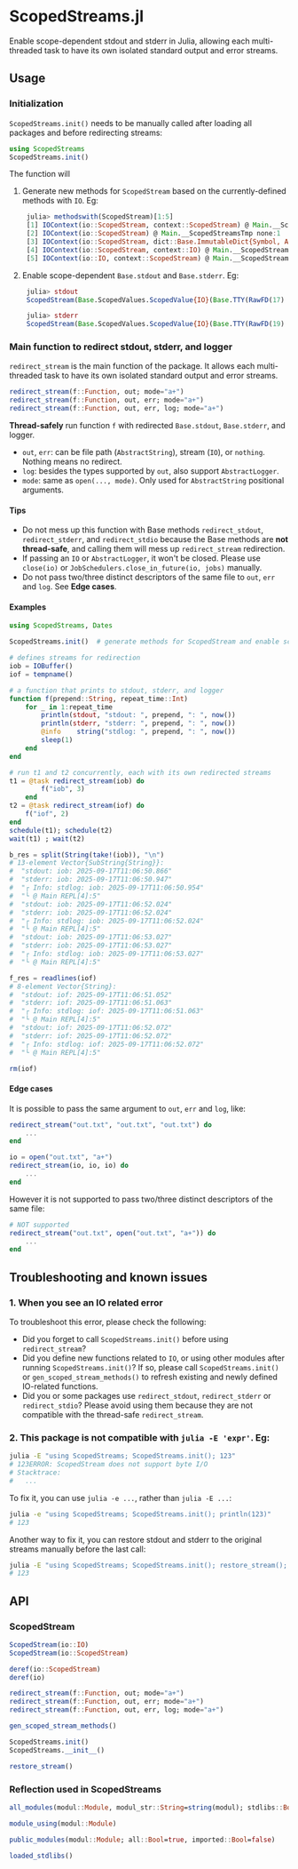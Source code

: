 # ScopedStreams.jl
Enable scope-dependent stdout and stderr in Julia, allowing each multi-threaded task to have its own isolated standard output and error streams. 

## Usage

### Initialization

`ScopedStreams.init()` needs to be manually called after loading all packages and before redirecting streams:

```julia
using ScopedStreams
ScopedStreams.init()
```

The function will

1. Generate new methods for `ScopedStream` based on the currently-defined methods with `IO`. Eg:
   ```julia
    julia> methodswith(ScopedStream)[1:5]
    [1] IOContext(io::ScopedStream, context::ScopedStream) @ Main.__ScopedStreamsTmp none:1
    [2] IOContext(io::ScopedStream) @ Main.__ScopedStreamsTmp none:1
    [3] IOContext(io::ScopedStream, dict::Base.ImmutableDict{Symbol, Any}) @ Main.__ScopedStreamsTmp none:1
    [4] IOContext(io::ScopedStream, context::IO) @ Main.__ScopedStreamsTmp none:1
    [5] IOContext(io::IO, context::ScopedStream) @ Main.__ScopedStreamsTmp none:1
   ```
   
2. Enable scope-dependent `Base.stdout` and `Base.stderr`. Eg:

   ```julia
    julia> stdout
    ScopedStream(Base.ScopedValues.ScopedValue{IO}(Base.TTY(RawFD(17) open, 0 bytes waiting)))

    julia> stderr
    ScopedStream(Base.ScopedValues.ScopedValue{IO}(Base.TTY(RawFD(19) open, 0 bytes waiting)))
   ```


### Main function to redirect stdout, stderr, and logger

`redirect_stream` is the main function of the package. It allows each multi-threaded task to have its own isolated standard output and error streams. 

```julia
redirect_stream(f::Function, out; mode="a+")
redirect_stream(f::Function, out, err; mode="a+")
redirect_stream(f::Function, out, err, log; mode="a+")
```

**Thread-safely** run function `f` with redirected `Base.stdout`, `Base.stderr`, and logger.

- `out`, `err`: can be file path (`AbstractString`), stream (`IO`), or `nothing`. Nothing means no redirect.
- `log`: besides the types supported by `out`, also support `AbstractLogger`.
- `mode`: same as `open(..., mode)`. Only used for `AbstractString` positional arguments.

#### Tips
- Do not mess up this function with Base methods `redirect_stdout`, `redirect_stderr`, and `redirect_stdio` because the Base methods are **not thread-safe**, and calling them will mess up `redirect_stream` redirection.
- If passing an `IO` or `AbstractLogger`, it won't be closed. Please use `close(io)` or `JobSchedulers.close_in_future(io, jobs)` manually.
- Do not pass two/three distinct descriptors of the same file to `out`, `err` and `log`. See **Edge cases**.

#### Examples
```julia
using ScopedStreams, Dates

ScopedStreams.init()  # generate methods for ScopedStream and enable scope-dependent Base.stdout and Base.stderr

# defines streams for redirection
iob = IOBuffer()
iof = tempname()

# a function that prints to stdout, stderr, and logger
function f(prepend::String, repeat_time::Int)
    for _ in 1:repeat_time
        println(stdout, "stdout: ", prepend, ": ", now())
        println(stderr, "stderr: ", prepend, ": ", now())
        @info    string("stdlog: ", prepend, ": ", now())
        sleep(1)
    end
end

# run t1 and t2 concurrently, each with its own redirected streams
t1 = @task redirect_stream(iob) do
        f("iob", 3)
    end
t2 = @task redirect_stream(iof) do
    f("iof", 2)
end
schedule(t1); schedule(t2)
wait(t1) ; wait(t2)

b_res = split(String(take!(iob)), "\n")
# 13-element Vector{SubString{String}}:
#  "stdout: iob: 2025-09-17T11:06:50.866"
#  "stderr: iob: 2025-09-17T11:06:50.947"
#  "┌ Info: stdlog: iob: 2025-09-17T11:06:50.954"
#  "└ @ Main REPL[4]:5"
#  "stdout: iob: 2025-09-17T11:06:52.024"
#  "stderr: iob: 2025-09-17T11:06:52.024"
#  "┌ Info: stdlog: iob: 2025-09-17T11:06:52.024"
#  "└ @ Main REPL[4]:5"
#  "stdout: iob: 2025-09-17T11:06:53.027"
#  "stderr: iob: 2025-09-17T11:06:53.027"
#  "┌ Info: stdlog: iob: 2025-09-17T11:06:53.027"
#  "└ @ Main REPL[4]:5"

f_res = readlines(iof)
# 8-element Vector{String}:
#  "stdout: iof: 2025-09-17T11:06:51.052"
#  "stderr: iof: 2025-09-17T11:06:51.063"
#  "┌ Info: stdlog: iof: 2025-09-17T11:06:51.063"
#  "└ @ Main REPL[4]:5"
#  "stdout: iof: 2025-09-17T11:06:52.072"
#  "stderr: iof: 2025-09-17T11:06:52.072"
#  "┌ Info: stdlog: iof: 2025-09-17T11:06:52.072"
#  "└ @ Main REPL[4]:5"

rm(iof)
```

#### Edge cases

It is possible to pass the same argument to `out`, `err` and `log`, like:

```julia
redirect_stream("out.txt", "out.txt", "out.txt") do
    ...
end

io = open("out.txt", "a+")
redirect_stream(io, io, io) do
    ...
end
```

However it is not supported to pass two/three distinct descriptors of the same file:

```julia
# NOT supported
redirect_stream("out.txt", open("out.txt", "a+")) do
    ...
end
```

## Troubleshooting and known issues

### 1. When you see an IO related error

To troubleshoot this error, please check the following:

- Did you forget to call `ScopedStreams.init()` before using `redirect_stream`?
- Did you define new functions related to `IO`, or using other modules after running `ScopedStreams.init()`? If so, please call `ScopedStreams.init()` or `gen_scoped_stream_methods()` to refresh existing and newly defined IO-related functions.
- Did you or some packages use `redirect_stdout`, `redirect_stderr` or `redirect_stdio`? Please avoid using them because they are not compatible with the thread-safe `redirect_stream`.

### 2. This package is not compatible with `julia -E 'expr'`. Eg:

```bash
julia -E "using ScopedStreams; ScopedStreams.init(); 123"
# 123ERROR: ScopedStream does not support byte I/O
# Stacktrace:
#   ...
```

To fix it, you can use `julia -e ...`, rather than `julia -E ...`:

```bash
julia -e "using ScopedStreams; ScopedStreams.init(); println(123)" 
# 123
```

Another way to fix it, you can restore stdout and stderr to the original streams manually before the last call:

```bash
julia -E "using ScopedStreams; ScopedStreams.init(); restore_stream(); 123"
# 123
```

## API

### ScopedStream

```julia
ScopedStream(io::IO)
ScopedStream(io::ScopedStream)

deref(io::ScopedStream)
deref(io)

redirect_stream(f::Function, out; mode="a+")
redirect_stream(f::Function, out, err; mode="a+")
redirect_stream(f::Function, out, err, log; mode="a+")

gen_scoped_stream_methods()

ScopedStreams.init()
ScopedStreams.__init__()

restore_stream()
```

### Reflection used in ScopedStreams

```julia
all_modules(modul::Module, modul_str::String=string(modul); stdlibs::Bool=true)

module_using(modul::Module)

public_modules(modul::Module; all::Bool=true, imported::Bool=false)

loaded_stdlibs()
```